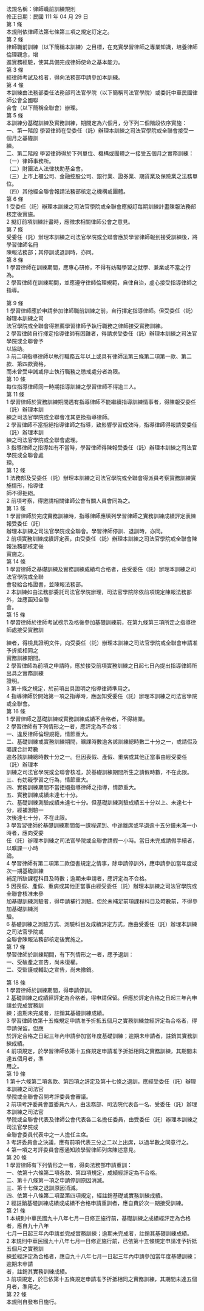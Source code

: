 法規名稱：律師職前訓練規則  
修正日期：民國 111 年 04 月 29 日  
第 1 條  
本規則依律師法第七條第三項之規定訂定之。  
第 2 條  
律師職前訓練（以下簡稱本訓練）之目標，在充實學習律師之專業知識，培養律師倫理觀念，增  
進實務經驗，使其具備完成律師使命之基本能力。  
第 3 條  
經律師考試及格者，得向法務部申請參加本訓練。  
第 4 條  
本訓練由法務部委任法務部司法官學院（以下簡稱司法官學院）或委託中華民國律師公會全國聯  
合會（以下簡稱全聯會）辦理。  
第 5 條  
本訓練分基礎訓練及實務訓練，期間定為六個月，分下列二個階段依序實施：  
一、第一階段 學習律師在受委任（託）辦理本訓練之司法官學院或全聯會接受一個月之基礎訓  
練。  
二、第二階段 學習律師得於下列單位、機構或團體之一接受五個月之實務訓練：  
（一）律師事務所。  
（二）財團法人法律扶助基金會。  
（三）上市上櫃公司、金融控股公司、銀行業、證券業、期貨業及保險業之法務單位。  
（四）其他經全聯會報請法務部核定之機構或團體。  
第 6 條  
1 受委任（託）辦理本訓練之司法官學院或全聯會應擬訂每期訓練計畫陳報法務部核定後實施。  
2 擬訂前項訓練計畫時，應徵求相關律師公會之意見。  
第 7 條  
受委任（託）辦理本訓練之司法官學院或全聯會應於學習律師報到接受訓練後，將學習律師名冊  
陳報法務部；其停訓或退訓時，亦同。  
第 8 條  
1 學習律師在訓練期間，應專心研修，不得有妨礙學習之就學、兼業或不當之行為。  
2 學習律師在訓練期間，並應遵守律師倫理規範，自律自治，虛心接受指導律師之指導。  


第 9 條  
1 學習律師應於申請參加律師職前訓練之前，自行擇定指導律師。但受委任（託）辦理本訓練之司  
法官學院或全聯會得推薦學習律師予執行職務之律師接受實務訓練。  
2 學習律師自行擇定指導律師有困難者，得請求受委任（託）辦理本訓練之司法官學院或全聯會予  
以協助。  
3 前二項指導律師以執行職務五年以上或具有律師法第三條第二項第一款、第二款、第四款資格，  
而未曾受申誡或停止執行職務之懲戒處分者為限。  
第 10 條  
每位指導律師同一時期指導訓練之學習律師不得逾三人。  
第 11 條  
1 學習律師於實務訓練期間遇有指導律師不能繼續指導訓練情事者，得陳報受委任（託）辦理本訓  
練之司法官學院或全聯會准其更換指導律師。  
2 學習律師不當拒絕指導律師之指導，致影響學習成效時，指導律師得報請受委任（託）辦理本訓  
練之司法官學院或全聯會處理。  
3 指導律師之指導如有不當時，學習律師得陳報受委任（託）辦理本訓練之司法官學院或全聯會處  
理。  
第 12 條  
1 法務部及受委任（託）辦理本訓練之司法官學院或全聯會得派員考察實務訓練實施情形，指導律  
師不得拒絕。  
2 前項考察，得邀請相關律師公會有關人員會同為之。  
第 13 條  
1 學習律師於完成實務訓練時，指導律師應填列學習律師之實務訓練成績評定表陳報受委任（託）  
辦理本訓練之司法官學院或全聯會。學習律師停訓、退訓時，亦同。  
2 前項實務訓練成績評定表，由受委任（託）辦理本訓練之司法官學院或全聯會陳報法務部核定後  
實施之。  
第 14 條  
1 學習律師之基礎訓練及實務訓練成績均合格者，由受委任（託）辦理本訓練之司法官學院或全聯  
會發給合格證書，並陳報法務部。  
2 本訓練如由法務部委託司法官學院辦理，司法官學院除依前項規定陳報法務部外，並應函知全聯  
會。  
第 15 條  
1 學習律師於律師考試榜示及格後參加基礎訓練前，在第九條第三項所定之指導律師處接受實務訓  


練者，得檢具證明文件，向受委任（託）辦理本訓練之司法官學院或全聯會申請准予折抵相同之  
實務訓練期間。  
2 學習律師為前項之申請時，應於接受前項實務訓練之日起七日內提出指導律師所出具之實務訓練  
證明。  
3 第十條之規定，於前項出具證明之指導律師準用之。  
4 指導律師於開始第一項之指導時，應函知受委任（託）辦理本訓練之司法官學院或全聯會。  
第 16 條  
1 學習律師之基礎訓練或實務訓練成績不合格者，不得結業。  
2 學習律師有下列情形之一者，應評定為不合格：  
一、違反律師倫理規範，情節重大。  
二、基礎訓練或實務訓練期間，曠課時數逾各該訓練總時數二十分之一，或請假及曠課合計時數  
逾各該訓練總時數十分之一。但因喪假、產假、重病或其他正當事由經受委任（託）辦理本  
訓練之司法官學院或全聯會核准，於基礎訓練期間所生之請假時數，不在此限。  
三、有妨礙學習之行為，情節重大。  
四、實務訓練期間不當拒絕指導律師之指導，情節重大。  
五、實務訓練成績未達七十分。  
六、基礎訓練測驗成績未達七十分。但基礎訓練測驗成績五十分以上、未達七十分，經補測驗一  
次後達七十分，不在此限。  
3 學習習律師於基礎訓練期間每一課程遲到、中途離席或早退逾十五分鐘未滿一小時者，應向受委  
任（託）辦理本訓練之司法官學院或全聯會請假一小時。當日未完成請假手續者，以曠課一小時  
論。  
4 學習律師有第二項第二款但書規定之情事，除申請停訓外，應申請參加當年度或次一期基礎訓練  
補足所缺課程科目及時數；逾期未申請者，應評定為不合格。  
5 因喪假、產假、重病或其他正當事由經受委任（託）辦理本訓練之司法官學院或全聯會核准未參  
加基礎訓練測驗者，得申請補行測驗。但於未補足前項課程科目及時數前，不得參加基礎訓練測  
驗。  
6 基礎訓練之測驗方式、測驗科目及成績評定方式，應由受委任（託）辦理本訓練之司法官學院或  
全聯會陳報法務部核定後實施之。  
第 17 條  
學習律師於訓練期間，有下列情形之一者，應予退訓：  
一、受破產之宣告，尚未復權。  
二、受監護或輔助之宣告，尚未撤銷。  


第 18 條  
1 學習律師於訓練期間，得申請停訓。  
2 基礎訓練之成績經評定為合格者，得申請保留。但應於評定合格之日起三年內申請並完成實務訓  
練；逾期未完成者，註銷其基礎訓練成績。  
3 學習律師依第十五條規定申請准予折抵五個月之實務訓練並經評定為合格者，得申請保留。但應  
於評定合格之日起三年內申請參加當年度基礎訓練；逾期未申請者，註銷其實務訓練成績。  
4 前項規定，於學習律師依第十五條規定申請准予折抵相同之實務訓練，其期間未達五個月者，準  
用之。  
第 19 條  
1 第十六條第二項各款、第四項之評定及第十七條之退訓，應經受委任（託）辦理本訓練之司法官  
學院或全聯會召開考評委員會審議。  
2 前項考評委員會置委員六人，由法務部、司法院代表各一名、受委任（託）辦理本訓練之司法官  
學院或全聯會代表及律師公會代表各二名擔任委員，由受委任（託）辦理本訓練之司法官學院或  
全聯會委員代表中之一人擔任主席。  
3 考評委員會之決議，應有前項代表三分之二以上出席，以過半數之同意行之。  
4 第一項之考評委員會應通知該學習律師列席陳述意見。  
第 20 條  
1 學習律師有下列情形之一者，得向法務部申請重訓：  
一、依第十六條第二項各款、第四項規定，成績經評定為不合格。  
二、第十八條第一項之申請停訓原因消滅。  
三、第十七條之退訓原因消滅。  
四、依第十八條第二項至第四項規定，經註銷基礎或實務訓練成績。  
2 經註銷基礎訓練成績或成績不合格申請重訓者，應自費於次一期接受訓練。  
第 21 條  
1 本規則中華民國九十八年七月一日修正施行前，基礎訓練之成績經評定為合格者，應自九十八年  
七月一日起三年內申請並完成實務訓練；逾期未完成者，註銷其基礎訓練成績。  
2 本規則中華民國九十八年七月一日修正施行前，已依第十五條規定申請准予折抵五個月之實務訓  
練並經評定為合格者，應自九十八年七月一日起三年內申請參加當年度基礎訓練；逾期未申請  
者，註銷其實務訓練成績。  
3 前項規定，於已依第十五條規定申請准予折抵相同之實務訓練，其期間未達五個月者，準用之。  
第 22 條  
本規則自發布日施行。  


